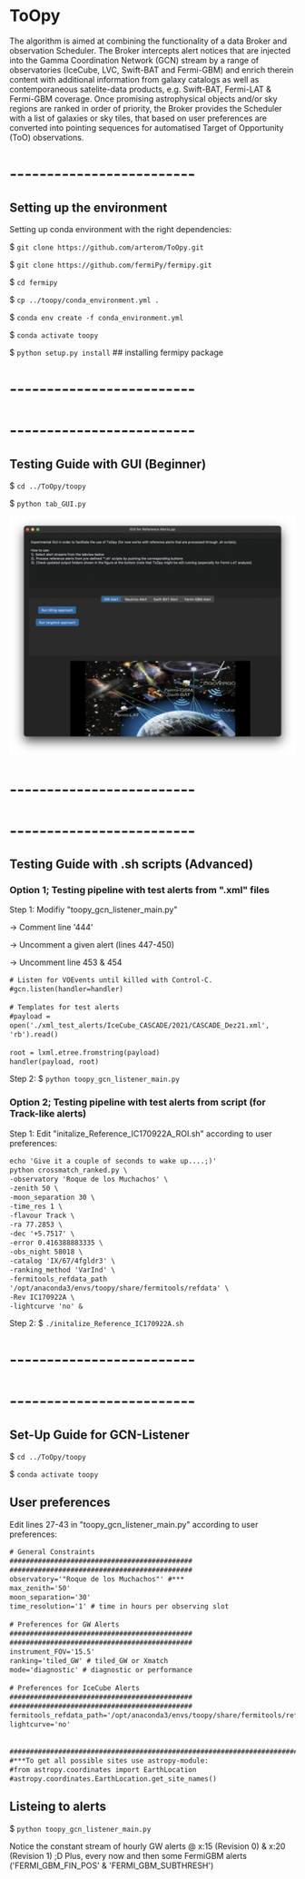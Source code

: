 # ToOpy
The algorithm is aimed at combining the functionality of a data Broker and observation Scheduler. The Broker intercepts alert notices that are injected into the Gamma Coordination Network (GCN) stream by a range of observatories (IceCube, LVC, Swift-BAT and Fermi-GBM) and enrich therein content with additional information from galaxy catalogs as well as contemporaneous satelite-data products, e.g. Swift-BAT, Fermi-LAT & Fermi-GBM coverage. Once promising astrophysical objects and/or sky regions are ranked in order of priority, the Broker provides the Scheduler with a list of galaxies or sky tiles, that based on user preferences are converted into pointing sequences for automatised Target of Opportunity (ToO) observations.
# -------------------------
## Setting up the environment
Setting up conda environment with the right dependencies:

$ `git clone https://github.com/arterom/ToOpy.git`

$ `git clone https://github.com/fermiPy/fermipy.git`

$ `cd fermipy`

$ `cp ../toopy/conda_environment.yml .`

$ `conda env create -f conda_environment.yml`

$ `conda activate toopy`

$ `python setup.py install` ## installing fermipy package


# -------------------------
# -------------------------

## Testing Guide with GUI (Beginner)

$ `cd ../ToOpy/toopy`

$ `python tab_GUI.py`

![Model](toopy/documentation_images/experimental_GUI.png)

# -------------------------
# -------------------------

## Testing Guide with .sh scripts (Advanced)

### Option 1; Testing pipeline with test alerts from ".xml" files
Step 1: Modifiy "toopy_gcn_listener_main.py"

-> Comment line '444'

-> Uncomment a given alert (lines 447-450)

-> Uncomment line 453 & 454

```
# Listen for VOEvents until killed with Control-C.
#gcn.listen(handler=handler)

# Templates for test alerts
#payload = open('./xml_test_alerts/IceCube_CASCADE/2021/CASCADE_Dez21.xml', 'rb').read()

root = lxml.etree.fromstring(payload)
handler(payload, root)
```

Step 2: $ `python toopy_gcn_listener_main.py`

### Option 2; Testing pipeline with test alerts from script (for Track-like alerts)
Step 1: Edit "initalize_Reference_IC170922A_ROI.sh" according to user preferences:
```
echo 'Give it a couple of seconds to wake up....;)'
python crossmatch_ranked.py \
-observatory 'Roque de los Muchachos' \
-zenith 50 \
-moon_separation 30 \
-time_res 1 \
-flavour Track \
-ra 77.2853 \
-dec '+5.7517' \
-error 0.416388883335 \
-obs_night 58018 \
-catalog 'IX/67/4fgldr3' \
-ranking_method 'VarInd' \
-fermitools_refdata_path '/opt/anaconda3/envs/toopy/share/fermitools/refdata' \
-Rev IC170922A \
-lightcurve 'no' &
```

Step 2: $ `./initalize_Reference_IC170922A.sh`

# -------------------------
# -------------------------


## Set-Up Guide for GCN-Listener

$ `cd ../ToOpy/toopy`

$ `conda activate toopy`

## User preferences
Edit lines 27-43 in "toopy_gcn_listener_main.py" according to user preferences:
```
# General Constraints
#############################################
#############################################
observatory='"Roque de los Muchachos"' #***
max_zenith='50'
moon_separation='30'
time_resolution='1' # time in hours per observing slot

# Preferences for GW Alerts
#############################################
#############################################
instrument_FOV='15.5'
ranking='tiled_GW' # tiled_GW or Xmatch
mode='diagnostic' # diagnostic or performance

# Preferences for IceCube Alerts
#############################################
#############################################
fermitools_refdata_path='/opt/anaconda3/envs/toopy/share/fermitools/refdata'
lightcurve='no'


######################################################################################
#***To get all possible sites use astropy-module:
#from astropy.coordinates import EarthLocation
#astropy.coordinates.EarthLocation.get_site_names()

```


## Listeing to alerts
$ `python toopy_gcn_listener_main.py`

Notice the constant stream of hourly GW alerts @ x:15 (Revision 0) & x:20 (Revision 1) ;D
Plus, every now and then some FermiGBM alerts ('FERMI_GBM_FIN_POS' & 'FERMI_GBM_SUBTHRESH')







